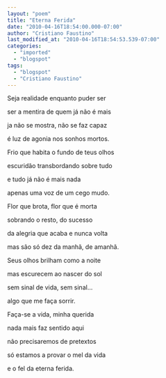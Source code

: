 ```yaml
---
layout: "poem"
title: "Eterna Ferida"
date: "2010-04-16T18:54:00.000-07:00"
author: "Cristiano Faustino"
last_modified_at: "2010-04-16T18:54:53.539-07:00"
categories:
  - "imported"
  - "blogspot"
tags:
  - "blogspot"
  - "Cristiano Faustino"
---
```


Seja realidade enquanto puder ser

ser a mentira de quem já não é mais

ja não se mostra, não se faz capaz

é luz de agonia nos sonhos mortos.

Frio que habita o fundo de teus olhos

escuridão transbordando sobre tudo

e tudo já não é mais nada

apenas uma voz de um cego mudo.

Flor que brota, flor que é morta

sobrando o resto, do sucesso

da alegria que acaba e nunca volta

mas são só dez da manhã, de amanhã.

Seus olhos brilham como a noite

mas escurecem ao nascer do sol

sem sinal de vida, sem sinal...

algo que me faça sorrir.

Faça-se a vida, minha querida

nada mais faz sentido aqui

não precisaremos de pretextos

só estamos a provar o mel da vida

e o fel da eterna ferida.